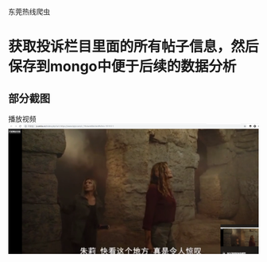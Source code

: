 东莞热线爬虫

# 获取投诉栏目里面的所有帖子信息，然后保存到mongo中便于后续的数据分析 

部分截图
----------------
播放视频
![Image text](https://github.com/qiyuebuku/img-folder/blob/master/DouBanMovie/%E6%89%B9%E6%B3%A8%202019-05-17%20144121.png)